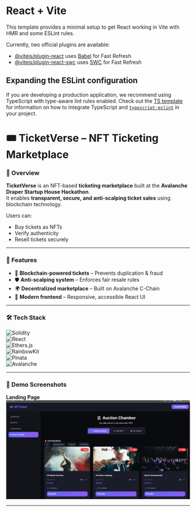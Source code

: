 # React + Vite

This template provides a minimal setup to get React working in Vite with HMR and some ESLint rules.

Currently, two official plugins are available:

- [@vitejs/plugin-react](https://github.com/vitejs/vite-plugin-react/blob/main/packages/plugin-react) uses [Babel](https://babeljs.io/) for Fast Refresh
- [@vitejs/plugin-react-swc](https://github.com/vitejs/vite-plugin-react/blob/main/packages/plugin-react-swc) uses [SWC](https://swc.rs/) for Fast Refresh

## Expanding the ESLint configuration

If you are developing a production application, we recommend using TypeScript with type-aware lint rules enabled. Check out the [TS template](https://github.com/vitejs/vite/tree/main/packages/create-vite/template-react-ts) for information on how to integrate TypeScript and [`typescript-eslint`](https://typescript-eslint.io) in your project.

# 🎟️ TicketVerse – NFT Ticketing Marketplace  

### 🔹 Overview  
**TicketVerse** is an NFT-based **ticketing marketplace** built at the **Avalanche Draper Startup House Hackathon**.  
It enables **transparent, secure, and anti-scalping ticket sales** using blockchain technology.  

Users can:  
- Buy tickets as NFTs  
- Verify authenticity  
- Resell tickets securely  

---

### 🚀 Features  
- 🔗 **Blockchain-powered tickets** – Prevents duplication & fraud  
- 🛡️ **Anti-scalping system** – Enforces fair resale rules  
- 🌍 **Decentralized marketplace** – Built on Avalanche C-Chain  
- 🎨 **Modern frontend** – Responsive, accessible React UI  

---

### 🛠 Tech Stack  
![Solidity](https://img.shields.io/badge/Solidity-363636?style=for-the-badge&logo=solidity&logoColor=white)  
![React](https://img.shields.io/badge/React-20232A?style=for-the-badge&logo=react&logoColor=61DAFB)  
![Ethers.js](https://img.shields.io/badge/Ethers.js-3C3C3D?style=for-the-badge&logo=ethereum&logoColor=white)  
![RainbowKit](https://img.shields.io/badge/RainbowKit-FF4785?style=for-the-badge&logo=rainbow&logoColor=white)  
![Pinata](https://img.shields.io/badge/Pinata-00C4CC?style=for-the-badge&logo=pinata&logoColor=black)  
![Avalanche](https://img.shields.io/badge/Avalanche-E84142?style=for-the-badge&logo=avalanche&logoColor=white)  

---

### 📸 Demo Screenshots  
**Landing Page**  
![Landing](https://github.com/Mr-Bathwal/hackathon/blob/main/screenshots/Screenshot%202025-08-22%20025119.png)  





---

